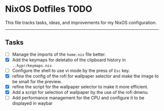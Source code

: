 # NixOS Dotfiles TODO

This file tracks tasks, ideas, and improvements for my NixOS configuration.

---

## Tasks

- [ ] Manage the imports of the `home.nix` file better.
- [x] Add the keymaps for deletatio of the clipboard history in `..hypr/keymaps.nix`
- [ ] Configure the shell to use vi mode by the press of `Esc` key.
- [x] refine the config of the rofi for wallpaper selector and make the image to be small for the preview.
- [x] refine the script for the wallpaper selector to make it more efficient.
- [x] Add a script for selection of wallpaper by the use of the rofi dmenu.
- [ ] Add performance management for the CPU and configure it to be displayed in waybar
